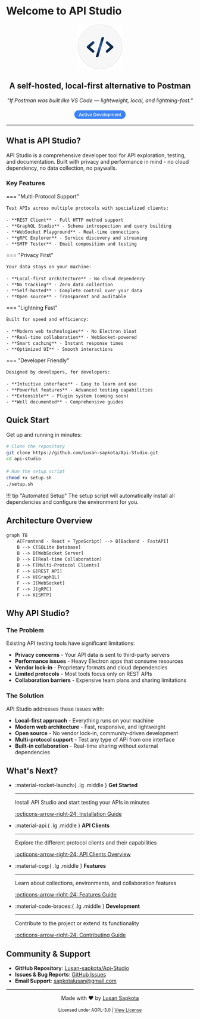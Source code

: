 # Welcome to API Studio

<div align="center">
  <img src="assets/logo.png" alt="API Studio Logo" width="120" height="120">
  <h2>A self-hosted, local-first alternative to Postman</h2>
  <p><em>"If Postman was built like VS Code — lightweight, local, and lightning-fast."</em></p>
  
  <div style="margin: 20px 0;">
    <span style="background: #3B82F6; color: white; padding: 4px 12px; border-radius: 16px; font-size: 0.85em; font-weight: 500;">
      Active Development
    </span>
  </div>
</div>

---

## What is API Studio?

API Studio is a comprehensive developer tool for API exploration, testing, and documentation. Built with privacy and performance in mind - no cloud dependency, no data collection, no paywalls.

### Key Features

=== "Multi-Protocol Support"

    Test APIs across multiple protocols with specialized clients:
    
    - **REST Client** - Full HTTP method support
    - **GraphQL Studio** - Schema introspection and query building
    - **WebSocket Playground** - Real-time connections
    - **gRPC Explorer** - Service discovery and streaming
    - **SMTP Tester** - Email composition and testing

=== "Privacy First"

    Your data stays on your machine:
    
    - **Local-first architecture** - No cloud dependency
    - **No tracking** - Zero data collection
    - **Self-hosted** - Complete control over your data
    - **Open source** - Transparent and auditable

=== "Lightning Fast"

    Built for speed and efficiency:
    
    - **Modern web technologies** - No Electron bloat
    - **Real-time collaboration** - WebSocket-powered
    - **Smart caching** - Instant response times
    - **Optimized UI** - Smooth interactions

=== "Developer Friendly"

    Designed by developers, for developers:
    
    - **Intuitive interface** - Easy to learn and use
    - **Powerful features** - Advanced testing capabilities
    - **Extensible** - Plugin system (coming soon)
    - **Well documented** - Comprehensive guides

## Quick Start

Get up and running in minutes:

```bash
# Clone the repository
git clone https://github.com/Lusan-sapkota/Api-Studio.git
cd api-studio

# Run the setup script
chmod +x setup.sh
./setup.sh
```

!!! tip "Automated Setup"
    The setup script will automatically install all dependencies and configure the environment for you.

## Architecture Overview

```mermaid
graph TB
    A[Frontend - React + TypeScript] --> B[Backend - FastAPI]
    B --> C[SQLite Database]
    B --> D[WebSocket Server]
    D --> E[Real-time Collaboration]
    B --> F[Multi-Protocol Clients]
    F --> G[REST API]
    F --> H[GraphQL]
    F --> I[WebSocket]
    F --> J[gRPC]
    F --> K[SMTP]
```

## Why API Studio?

### The Problem

Existing API testing tools have significant limitations:

- **Privacy concerns** - Your API data is sent to third-party servers
- **Performance issues** - Heavy Electron apps that consume resources
- **Vendor lock-in** - Proprietary formats and cloud dependencies
- **Limited protocols** - Most tools focus only on REST APIs
- **Collaboration barriers** - Expensive team plans and sharing limitations

### The Solution

API Studio addresses these issues with:

- **Local-first approach** - Everything runs on your machine
- **Modern web architecture** - Fast, responsive, and lightweight
- **Open source** - No vendor lock-in, community-driven development
- **Multi-protocol support** - Test any type of API from one interface
- **Built-in collaboration** - Real-time sharing without external dependencies

## What's Next?

<div class="grid cards" markdown>

-   :material-rocket-launch:{ .lg .middle } **Get Started**

    ---

    Install API Studio and start testing your APIs in minutes

    [:octicons-arrow-right-24: Installation Guide](getting-started/installation.md)

-   :material-api:{ .lg .middle } **API Clients**

    ---

    Explore the different protocol clients and their capabilities

    [:octicons-arrow-right-24: API Clients Overview](api-clients/overview.md)

-   :material-cog:{ .lg .middle } **Features**

    ---

    Learn about collections, environments, and collaboration features

    [:octicons-arrow-right-24: Features Guide](features/collections.md)

-   :material-code-braces:{ .lg .middle } **Development**

    ---

    Contribute to the project or extend its functionality

    [:octicons-arrow-right-24: Contributing Guide](development/contributing.md)

</div>

## Community & Support

- **GitHub Repository**: [Lusan-sapkota/Api-Studio](https://github.com/Lusan-sapkota/Api-Studio)
- **Issues & Bug Reports**: [GitHub Issues](https://github.com/Lusan-sapkota/Api-Studio/issues)
- **Email Support**: [sapkotalusan@gmail.com](mailto:sapkotalusan@gmail.com)

---

<div align="center">
  <p>Made with ❤️ by <a href="https://github.com/Lusan-sapkota">Lusan Sapkota</a></p>
  <p><small>Licensed under AGPL-3.0 | <a href="https://github.com/Lusan-sapkota/Api-Studio/blob/main/LICENSE">View License</a></small></p>
</div>
